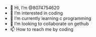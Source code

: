 - 👋 Hi, I’m @8074754620
- 👀 I’m interested in coding
- 🌱 I’m currently learning c programming
- 💞️ I’m looking to collaborate on gethub
- 📫 How to reach me by coding


<!---
8074754620/8074754620 is a ✨ special ✨ repository because its `README.md` (this file) appears on your GitHub profile.
You can click the Preview link to take a look at your changes.
--->
